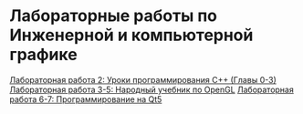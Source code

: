 # Лабораторные работы по Инженерной и компьютерной графике

[Лабораторная работа 2: Уроки программирования С++ (Главы 0-3)](./lab2)
[Лабораторная работа 3-5: Народный учебник по OpenGL](./lab3-5)
[Лабораторная работа 6-7: Программирование на Qt5](./lab6-7)
